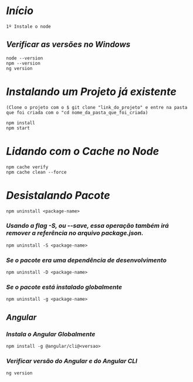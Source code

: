 # _Início_

    1º Instale o node

## _Verificar as versões no Windows_

    node --version
    npm --version
    ng version


# _Instalando um Projeto já existente_ 
    (Clone o projeto com o $ git clone "link_do_projeto" e entre na pasta que foi criada com o "cd nome_da_pasta_que_foi_criada)
    
    npm install
    npm start


# _Lidando com o Cache no Node_ 
    npm cache verify
    npm cache clean --force

# _Desistalando Pacote_
    npm uninstall <package-name>
### _Usando a flag -S, ou --save, essa operação também irá remover a referência no arquivo package.json._
    npm uninstall -S <package-name>
### _Se o pacote era uma dependência de desenvolvimento_
    npm uninstall -D <package-name>
### _Se o pacote está instalado globalmente_
    npm uninstall -g <package-name>


## _Angular_ 
### _Instala o Angular Globalmente_
    npm install -g @angular/cli@<versao>

### _Verificar versão do Angular e do Angular CLI_

    ng version
